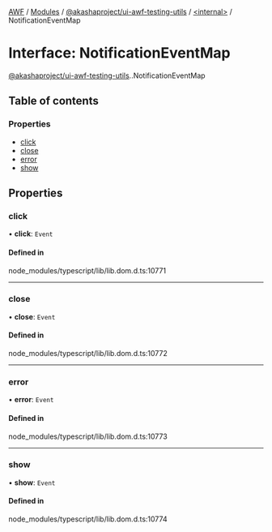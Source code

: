 [AWF](../README.md) / [Modules](../modules.md) / [@akashaproject/ui-awf-testing-utils](../modules/akashaproject_ui_awf_testing_utils.md) / [<internal\>](../modules/akashaproject_ui_awf_testing_utils._internal_.md) / NotificationEventMap

# Interface: NotificationEventMap

[@akashaproject/ui-awf-testing-utils](../modules/akashaproject_ui_awf_testing_utils.md).[<internal>](../modules/akashaproject_ui_awf_testing_utils._internal_.md).NotificationEventMap

## Table of contents

### Properties

- [click](akashaproject_ui_awf_testing_utils._internal_.NotificationEventMap.md#click)
- [close](akashaproject_ui_awf_testing_utils._internal_.NotificationEventMap.md#close)
- [error](akashaproject_ui_awf_testing_utils._internal_.NotificationEventMap.md#error)
- [show](akashaproject_ui_awf_testing_utils._internal_.NotificationEventMap.md#show)

## Properties

### click

• **click**: `Event`

#### Defined in

node_modules/typescript/lib/lib.dom.d.ts:10771

___

### close

• **close**: `Event`

#### Defined in

node_modules/typescript/lib/lib.dom.d.ts:10772

___

### error

• **error**: `Event`

#### Defined in

node_modules/typescript/lib/lib.dom.d.ts:10773

___

### show

• **show**: `Event`

#### Defined in

node_modules/typescript/lib/lib.dom.d.ts:10774
